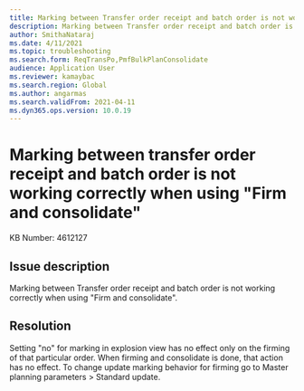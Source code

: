 ```yaml
---
title: Marking between Transfer order receipt and batch order is not working correctly when using "Firm and consolidate"
description: Marking between Transfer order receipt and batch order is not working correctly when using "Firm and consolidate"
author: SmithaNataraj
ms.date: 4/11/2021
ms.topic: troubleshooting
ms.search.form: ReqTransPo,PmfBulkPlanConsolidate
audience: Application User
ms.reviewer: kamaybac
ms.search.region: Global
ms.author: angarmas
ms.search.validFrom: 2021-04-11
ms.dyn365.ops.version: 10.0.19
---
```

<!-- KFM: This topic is not clear. Please clarify or remove. -->
# Marking between transfer order receipt and batch order is not working correctly when using "Firm and consolidate"

KB Number: 4612127

## Issue description
<!-- KFM: In what way does it work incorrectly? -->
Marking between Transfer order receipt and batch order is not working correctly when using "Firm and consolidate".

## Resolution
<!-- KFM: More detail is needed. Where are these settings? Which setting needs to be changed on Master planning parameters? -->

Setting "no" for marking in explosion view has no effect only on the firming of that particular order. When firming and consolidate is done, that action has no effect. To change update marking behavior for firming go to Master planning parameters > Standard update.
